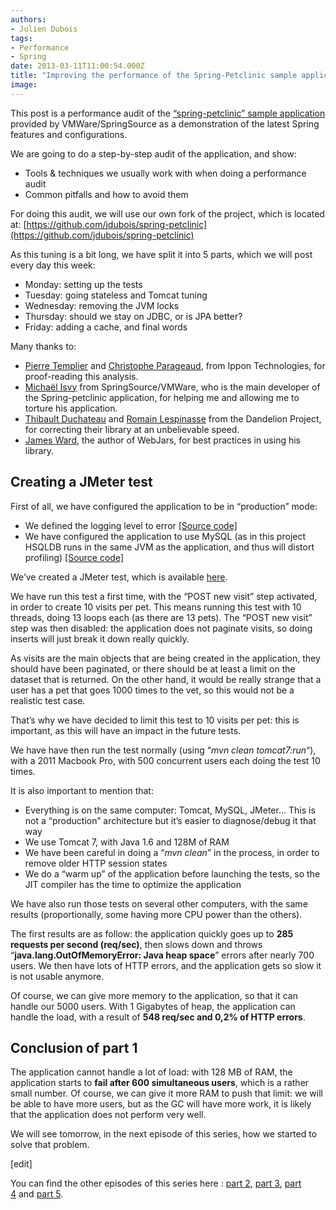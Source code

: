 ```yaml
---
authors:
- Julien Dubois
tags:
- Performance
- Spring
date: 2013-03-11T11:00:54.000Z
title: "Improving the performance of the Spring-Petclinic sample application (part 1 of 5)"
image: 
---
```


This post is a performance audit of the [“spring-petclinic” sample application](https://github.com/SpringSource/spring-petclinic) provided by VMWare/SpringSource as a demonstration of the latest Spring features and configurations.

We are going to do a step-by-step audit of the application, and show:

- Tools & techniques we usually work with when doing a performance audit
- Common pitfalls and how to avoid them

For doing this audit, we will use our own fork of the project, which is located at: [https://github.com/jdubois/spring-petclinic](https://github.com/jdubois/spring-petclinic)

As this tuning is a bit long, we have split it into 5 parts, which we will post every day this week:

- Monday: setting up the tests
- Tuesday: going stateless and Tomcat tuning
- Wednesday: removing the JVM locks
- Thursday: should we stay on JDBC, or is JPA better?
- Friday: adding a cache, and final words

Many thanks to:

- [Pierre Templier](https://twitter.com/ptemplier) and [Christophe Parageaud](http://blog.ippon.fr/author/Christophe_PARAGEAUD/), from Ippon Technologies, for proof-reading this analysis.
- [Michaël Isvy](https://twitter.com/michaelisvy) from SpringSource/VMWare, who is the main developer of the Spring-petclinic application, for helping me and allowing me to torture his application.
- [Thibault Duchateau](https://twitter.com/tduchateau) and [Romain Lespinasse](https://twitter.com/rlespinasse) from the Dandelion Project, for correcting their library at an unbelievable speed.
- [James Ward](https://twitter.com/_JamesWard), the author of WebJars, for best practices in using his library.

## Creating a JMeter test

First of all, we have configured the application to be in “production” mode:

- We defined the logging level to error [[Source code]](https://github.com/jdubois/spring-petclinic/commit/2c9a37179d7abe3aa057fee200966a2412e4c2e8)
- We have configured the application to use MySQL (as in this project HSQLDB runs in the same JVM as the application, and thus will distort profiling) [[Source code]](https://github.com/jdubois/spring-petclinic/commit/58ce7d6d794c69696d23d62616221a4708d13455)

We’ve created a JMeter test, which is available [here](https://github.com/jdubois/spring-petclinic/commit/69e55e406db37a386ff8348a5a84343801169f85).

We have run this test a first time, with the “POST new visit” step activated, in order to create 10 visits per pet. This means running this test with 10 threads, doing 13 loops each (as there are 13 pets). The “POST new visit” step was then disabled: the application does not paginate visits, so doing inserts will just break it down really quickly.

As visits are the main objects that are being created in the application, they should have been paginated, or there should be at least a limit on the dataset that is returned. On the other hand, it would be really strange that a user has a pet that goes 1000 times to the vet, so this would not be a realistic test case.

That’s why we have decided to limit this test to 10 visits per pet: this is important, as this will have an impact in the future tests.

We have have then run the test normally (using “*mvn clean tomcat7:run*“), with a 2011 Macbook Pro, with 500 concurrent users each doing the test 10 times.

It is also important to mention that:

- Everything is on the same computer: Tomcat, MySQL, JMeter… This is not a “production” architecture but it’s easier to diagnose/debug it that way
- We use Tomcat 7, with Java 1.6 and 128M of RAM
- We have been careful in doing a “*mvn clean*” in the process, in order to remove older HTTP session states
- We do a “warm up” of the application before launching the tests, so the JIT compiler has the time to optimize the application

We have also run those tests on several other computers, with the same results (proportionally, some having more CPU power than the others).

The first results are as follow: the application quickly goes up to **285 requests per second (req/sec)**, then slows down and throws “**java.lang.OutOfMemoryError: Java heap space**” errors after nearly 700 users. We then have lots of HTTP errors, and the application gets so slow it is not usable anymore.

Of course, we can give more memory to the application, so that it can handle our 5000 users. With 1 Gigabytes of heap, the application can handle the load, with a result of **548 req/sec and 0,2% of HTTP errors**.

## Conclusion of part 1

The application cannot handle a lot of load: with 128 MB of RAM, the application starts to **fail after 600 simultaneous users**, which is a rather small number. Of course, we can give it more RAM to push that limit: we will be able to have more users, but as the GC will have more work, it is likely that the application does not perform very well.

We will see tomorrow, in the next episode of this series, how we started to solve that problem.

[edit]

You can find the other episodes of this series here : [part 2](http://blog.ippon.fr/?p=7500), [part 3](http://blog.ippon.fr/?p=7512), [part 4](http://blog.ippon.fr/?p=7520) and [part 5](http://blog.ippon.fr/?p=7527).
